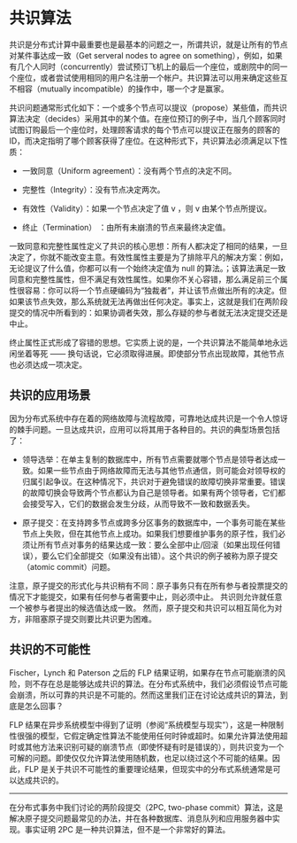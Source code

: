 # 共识算法

共识是分布式计算中最重要也是最基本的问题之一，所谓共识，就是让所有的节点对某件事达成一致（Get serveral nodes to agree on something），例如，如果有几个人同时（concurrently）尝试预订飞机上的最后一个座位，或剧院中的同一个座位，或者尝试使用相同的用户名注册一个帐户。共识算法可以用来确定这些互不相容（mutually incompatible）的操作中，哪一个才是赢家。

共识问题通常形式化如下：一个或多个节点可以提议（propose）某些值，而共识算法决定（decides）采用其中的某个值。在座位预订的例子中，当几个顾客同时试图订购最后一个座位时，处理顾客请求的每个节点可以提议正在服务的顾客的 ID，而决定指明了哪个顾客获得了座位。在这种形式下，共识算法必须满足以下性质：

- 一致同意（Uniform agreement）：没有两个节点的决定不同。

- 完整性（Integrity）：没有节点决定两次。

- 有效性（Validity）：如果一个节点决定了值 v ，则 v 由某个节点所提议。

- 终止（Termination） ：由所有未崩溃的节点来最终决定值。

一致同意和完整性属性定义了共识的核心思想：所有人都决定了相同的结果，一旦决定了，你就不能改变主意。有效性属性主要是为了排除平凡的解决方案：例如，无论提议了什么值，你都可以有一个始终决定值为 null 的算法。；该算法满足一致同意和完整性属性，但不满足有效性属性。如果你不关心容错，那么满足前三个属性很容易：你可以将一个节点硬编码为“独裁者”，并让该节点做出所有的决定。但如果该节点失效，那么系统就无法再做出任何决定。事实上，这就是我们在两阶段提交的情况中所看到的：如果协调者失效，那么存疑的参与者就无法决定提交还是中止。

终止属性正式形成了容错的思想。它实质上说的是，一个共识算法不能简单地永远闲坐着等死 —— 换句话说，它必须取得进展。即使部分节点出现故障，其他节点也必须达成一项决定。

## 共识的应用场景

因为分布式系统中存在着的网络故障与流程故障，可靠地达成共识是一个令人惊讶的棘手问题。一旦达成共识，应用可以将其用于各种目的。共识的典型场景包括了：

- 领导选举：在单主复制的数据库中，所有节点需要就哪个节点是领导者达成一致。如果一些节点由于网络故障而无法与其他节点通信，则可能会对领导权的归属引起争议。在这种情况下，共识对于避免错误的故障切换非常重要。错误的故障切换会导致两个节点都认为自己是领导者。如果有两个领导者，它们都会接受写入，它们的数据会发生分歧，从而导致不一致和数据丢失。

- 原子提交：在支持跨多节点或跨多分区事务的数据库中，一个事务可能在某些节点上失败，但在其他节点上成功。如果我们想要维护事务的原子性，我们必须让所有节点对事务的结果达成一致：要么全部中止/回滚（如果出现任何错误），要么它们全部提交（如果没有出错）。这个共识的例子被称为原子提交（atomic commit）问题。

注意，原子提交的形式化与共识稍有不同：原子事务只有在所有参与者投票提交的情况下才能提交，如果有任何参与者需要中止，则必须中止。 共识则允许就任意一个被参与者提出的候选值达成一致。 然而，原子提交和共识可以相互简化为对方，非阻塞原子提交则要比共识更为困难。

## 共识的不可能性

Fischer，Lynch 和 Paterson 之后的 FLP 结果证明，如果存在节点可能崩溃的风险，则不存在总是能够达成共识的算法。在分布式系统中，我们必须假设节点可能会崩溃，所以可靠的共识是不可能的。然而这里我们正在讨论达成共识的算法，到底是怎么回事？

FLP 结果在异步系统模型中得到了证明（参阅“系统模型与现实”），这是一种限制性很强的模型，它假定确定性算法不能使用任何时钟或超时。如果允许算法使用超时或其他方法来识别可疑的崩溃节点（即使怀疑有时是错误的），则共识变为一个可解的问题。即使仅仅允许算法使用随机数，也足以绕过这个不可能的结果。因此，FLP 是关于共识不可能性的重要理论结果，但现实中的分布式系统通常是可以达成共识的。

---

在分布式事务中我们讨论的两阶段提交（2PC, two-phase commit）算法，这是解决原子提交问题最常见的办法，并在各种数据库、消息队列和应用服务器中实现。事实证明 2PC 是一种共识算法，但不是一个非常好的算法。
